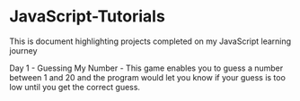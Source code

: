 # JavaScript-Tutorials

This is document highlighting projects completed on my JavaScript learning journey

Day 1 - Guessing My Number - This game enables you to guess a number between 1 and 20 and the program would let you know if your guess is too low until you get the correct guess.
